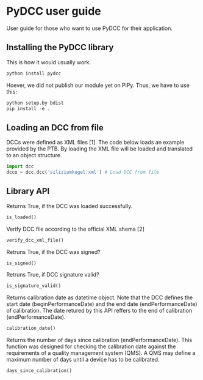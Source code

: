 # PyDCC user guide

User guide for those who want to use PyDCC for their application.

## Installing the PyDCC library


This is how it would usually work.
```python
python install pydcc
```

Hoever, we did not publish our module yet on PiPy. Thus, we have to use this:
```python
python setup.by bdist
pip install -e .
```


## Loading an DCC from file


DCCs were defined as XML files [1]. The code below loads an example provided by the PTB. By loading the XML file will be loaded and translated to an object structure.

```python
import dcc
dcco = dcc.dcc('siliziumkugel.xml') # Load DCC from file
```

## Library API

Returns True, if the DCC was loaded successfully.
```python
is_loaded()
```

Verify DCC file according to the official XML shema [2] 
```python
verify_dcc_xml_file()
```

Retruns True, if the DCC was signed?
```python
is_signed()
```

Retruns True, if DCC signature valid?
```python
is_signature_valid()
```

Returns calibration date as datetime object. Note that the DCC defines the start date (beginPerformanceDate) and the end date (endPerformanceDate) of calibration. The date retured by this API reffers to the end of calibration (endPerformanceDate).
```python
calibration_date()
```

Returns the number of days since calibration (endPerformanceDate). This function was designed for checking the calibration date against the requirements of a quality management system (QMS). A QMS may define a maximum number of days until a device has to be calibrated.
```python
days_since_calibration()
```
